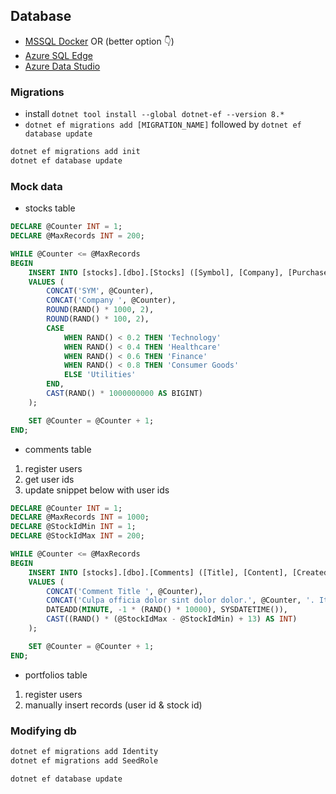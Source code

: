 ## Database

- [MSSQL Docker](https://learn.microsoft.com/en-us/sql/linux/quickstart-install-connect-docker?view=sql-server-ver16&tabs=cli&pivots=cs1-bash) OR (better option 👇)
- [Azure SQL Edge](https://hub.docker.com/r/microsoft/azure-sql-edge)
- [Azure Data Studio](https://azure.microsoft.com/en-us/products/data-studio)

### Migrations

- install `dotnet tool install --global dotnet-ef --version 8.*`
- `dotnet ef migrations add [MIGRATION_NAME]` followed by `dotnet ef database update`

```sh
dotnet ef migrations add init
dotnet ef database update
```

### Mock data

- stocks table

```sql
DECLARE @Counter INT = 1;
DECLARE @MaxRecords INT = 200;

WHILE @Counter <= @MaxRecords
BEGIN
    INSERT INTO [stocks].[dbo].[Stocks] ([Symbol], [Company], [Purchase], [LastDiv], [Industry], [MarketCap])
    VALUES (
        CONCAT('SYM', @Counter),
        CONCAT('Company ', @Counter),
        ROUND(RAND() * 1000, 2),
        ROUND(RAND() * 100, 2),
        CASE
            WHEN RAND() < 0.2 THEN 'Technology'
            WHEN RAND() < 0.4 THEN 'Healthcare'
            WHEN RAND() < 0.6 THEN 'Finance'
            WHEN RAND() < 0.8 THEN 'Consumer Goods'
            ELSE 'Utilities'
        END,
        CAST(RAND() * 1000000000 AS BIGINT)
    );

    SET @Counter = @Counter + 1;
END;
```

- comments table
1. register users
2. get user ids
3. update snippet below with user ids

```sql
DECLARE @Counter INT = 1;
DECLARE @MaxRecords INT = 1000;
DECLARE @StockIdMin INT = 1;
DECLARE @StockIdMax INT = 200;

WHILE @Counter <= @MaxRecords
BEGIN
    INSERT INTO [stocks].[dbo].[Comments] ([Title], [Content], [CreatedAt], [StockId])
    VALUES (
        CONCAT('Comment Title ', @Counter),
        CONCAT('Culpa officia dolor sint dolor dolor.', @Counter, '. It provides feedback or discussion related to a stock.'),
        DATEADD(MINUTE, -1 * (RAND() * 10000), SYSDATETIME()),
        CAST((RAND() * (@StockIdMax - @StockIdMin) + 13) AS INT)
    );

    SET @Counter = @Counter + 1;
END;
```

- portfolios table
1. register users
2. manually insert records (user id & stock id)


### Modifying db
```sh
dotnet ef migrations add Identity
dotnet ef migrations add SeedRole

dotnet ef database update
```
